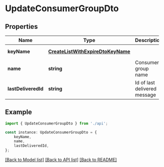 # UpdateConsumerGroupDto


## Properties

Name | Type | Description | Notes
------------ | ------------- | ------------- | -------------
**keyName** | [**CreateListWithExpireDtoKeyName**](CreateListWithExpireDtoKeyName.md) |  | [default to undefined]
**name** | **string** | Consumer group name | [default to undefined]
**lastDeliveredId** | **string** | Id of last delivered message | [default to undefined]

## Example

```typescript
import { UpdateConsumerGroupDto } from './api';

const instance: UpdateConsumerGroupDto = {
    keyName,
    name,
    lastDeliveredId,
};
```

[[Back to Model list]](../README.md#documentation-for-models) [[Back to API list]](../README.md#documentation-for-api-endpoints) [[Back to README]](../README.md)
